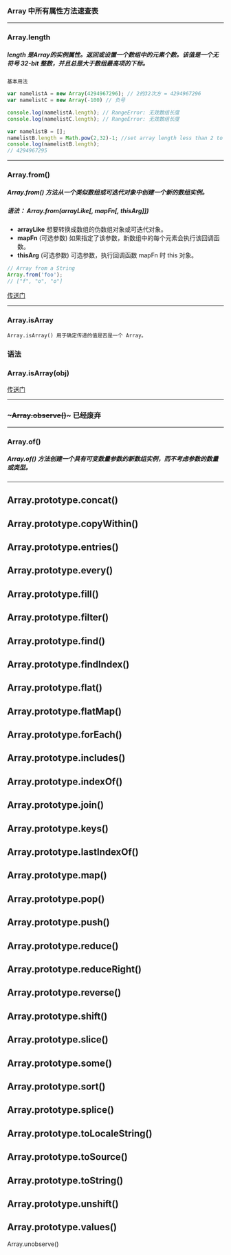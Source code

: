 ### Array 中所有属性方法速查表
------
### Array.length
##### length 是Array的实例属性。返回或设置一个数组中的元素个数。该值是一个无符号 32-bit 整数，并且总是大于数组最高项的下标。
    基本用法
```javascript
var namelistA = new Array(4294967296); // 2的32次方 = 4294967296 
var namelistC = new Array(-100) // 负号

console.log(namelistA.length); // RangeError: 无效数组长度 
console.log(namelistC.length); // RangeError: 无效数组长度 

var namelistB = []; 
namelistB.length = Math.pow(2,32)-1; //set array length less than 2 to the 32nd power 
console.log(namelistB.length); 
// 4294967295
```
------
### Array.from()
##### Array.from() 方法从一个类似数组或可迭代对象中创建一个新的数组实例。
##### 语法： Array.from(arrayLike[, mapFn[, thisArg]])
* **arrayLike** 想要转换成数组的伪数组对象或可迭代对象。
* **mapFn** (可选参数) 如果指定了该参数，新数组中的每个元素会执行该回调函数。
* **thisArg** (可选参数) 可选参数，执行回调函数 mapFn 时 this 对象。

```javascript
// Array from a String
Array.from('foo'); 
// ["f", "o", "o"]
```
[传送门](https://developer.mozilla.org/zh-CN/docs/Web/JavaScript/Reference/Global_Objects/Array/from)

------
### Array.isArray
    Array.isArray() 用于确定传递的值是否是一个 Array。
### 语法
### Array.isArray(obj)
[传送门](https://developer.mozilla.org/zh-CN/docs/Web/JavaScript/Reference/Global_Objects/Array/isArray)

-------
### ~~~Array.observe()~~~ 已经废弃
-------
### Array.of()
##### Array.of() 方法创建一个具有可变数量参数的新数组实例，而不考虑参数的数量或类型。

-------
Array.prototype.concat()
-------
Array.prototype.copyWithin()
-------
Array.prototype.entries()
-------
Array.prototype.every()
-------
Array.prototype.fill()
-------
Array.prototype.filter()
-------
Array.prototype.find()
-------
Array.prototype.findIndex()
-------
Array.prototype.flat()
-------
Array.prototype.flatMap()
-------
Array.prototype.forEach()
-------
Array.prototype.includes()
-------
Array.prototype.indexOf()
-------
Array.prototype.join()
-------
Array.prototype.keys()
-------
Array.prototype.lastIndexOf()
-------
Array.prototype.map()
-------
Array.prototype.pop()
-------
Array.prototype.push()
-------
Array.prototype.reduce()
-------
Array.prototype.reduceRight()
-------
Array.prototype.reverse()
-------
Array.prototype.shift()
-------
Array.prototype.slice()
-------
Array.prototype.some()
-------
Array.prototype.sort()
-------
Array.prototype.splice()
-------
Array.prototype.toLocaleString()
-------
Array.prototype.toSource()
-------
Array.prototype.toString()
-------
Array.prototype.unshift()
-------
Array.prototype.values()
-------
Array.unobserve()
